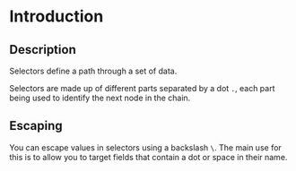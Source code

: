 # Introduction

## Description

Selectors define a path through a set of data.

Selectors are made up of different parts separated by a dot `.`, each part being used to identify the next node in the chain.

## Escaping

You can escape values in selectors using a backslash `\`. The main use for this is to allow you to target fields that contain a dot or space in their name.

